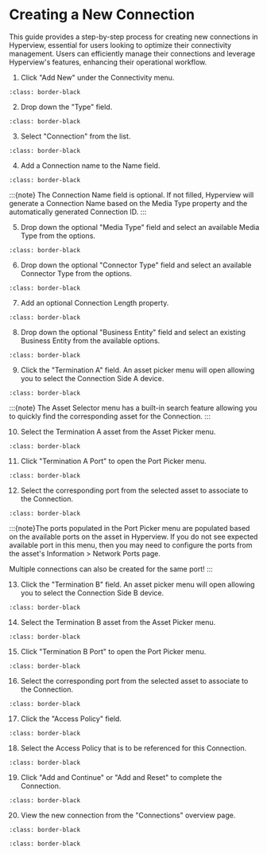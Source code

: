 # Creating a New Connection

This guide provides a step-by-step process for creating new connections in Hyperview, essential for users looking to optimize their connectivity management. Users can efficiently manage their connections and leverage Hyperview's features, enhancing their operational workflow.

1.	Click "Add New" under the Connectivity menu.

```{image} /product/connectivity/media/creating-new-connections/image1.jpeg
:class: border-black
```

2.	Drop down the "Type" field.

```{image} /product/connectivity/media/creating-new-connections/image2.jpeg
:class: border-black
```

3.	Select "Connection" from the list.

```{image} /product/connectivity/media/creating-new-connections/image3.jpeg
:class: border-black
```

4.	Add a Connection name to the Name field.

```{image} /product/connectivity/media/creating-new-connections/image4.jpeg
:class: border-black
```

:::{note}
The Connection Name field is optional. If not filled, Hyperview will generate a Connection Name based on the Media Type property and the automatically generated Connection ID.
:::

5.	Drop down the optional "Media Type" field and select an available Media Type from the options.

```{image} /product/connectivity/media/creating-new-connections/image5.jpeg
:class: border-black
```

6.	Drop down the optional "Connector Type" field and select an available Connector Type from the options.

```{image} /product/connectivity/media/creating-new-connections/image6.jpeg
:class: border-black
```

7.	Add an optional Connection Length property.

```{image} /product/connectivity/media/creating-new-connections/image7.jpeg
:class: border-black
```

8.	Drop down the optional "Business Entity" field and select an existing Business Entity from the available options.

```{image} /product/connectivity/media/creating-new-connections/image8.jpeg
:class: border-black
```

9.	Click the "Termination A" field. An asset picker menu will open allowing you to select the Connection Side A device.

```{image} /product/connectivity/media/creating-new-connections/image9.jpeg
:class: border-black
```

:::{note}
The Asset Selector menu has a built-in search feature allowing you to quickly find the corresponding asset for the Connection.
:::

10.	Select the Termination A asset from the Asset Picker menu.

```{image} /product/connectivity/media/creating-new-connections/image10.jpeg
:class: border-black
```

11.	Click "Termination A Port" to open the Port Picker menu.

```{image} /product/connectivity/media/creating-new-connections/image11.jpeg
:class: border-black
```

12.	Select the corresponding port from the selected asset to associate to the Connection.

```{image} /product/connectivity/media/creating-new-connections/image12.jpeg
:class: border-black
```

:::{note}The ports populated in the Port Picker menu are populated based on the available ports on the asset in Hyperview. If you do not see expected available port in this menu, then you may need to configure the ports from the asset's Information > Network Ports page.

Multiple connections can also be created for the same port!
:::

13.	Click the "Termination B" field. An asset picker menu will open allowing you to select the Connection Side B device.

```{image} /product/connectivity/media/creating-new-connections/image13.jpeg
:class: border-black
```

14.	Select the Termination B asset from the Asset Picker menu.

```{image} /product/connectivity/media/creating-new-connections/image14.jpeg
:class: border-black
```

15.	Click "Termination B Port" to open the Port Picker menu.

```{image} /product/connectivity/media/creating-new-connections/image15.jpeg
:class: border-black
```

16.	Select the corresponding port from the selected asset to associate to the Connection.

```{image} /product/connectivity/media/creating-new-connections/image16.jpeg
:class: border-black
```

17.	Click the "Access Policy" field.

```{image} /product/connectivity/media/creating-new-connections/image17.jpeg
:class: border-black
```

18.	Select the Access Policy that is to be referenced for this Connection.

```{image} /product/connectivity/media/creating-new-connections/image18.jpeg
:class: border-black
```

19.	Click "Add and Continue" or "Add and Reset" to complete the Connection.

```{image} /product/connectivity/media/creating-new-connections/image19.jpeg
:class: border-black
```

20.	View the new connection from the "Connections" overview page.

```{image} /product/connectivity/media/creating-new-connections/image20.jpeg
:class: border-black
```

```{image} /product/connectivity/media/creating-new-connections/image21.jpeg
:class: border-black
```